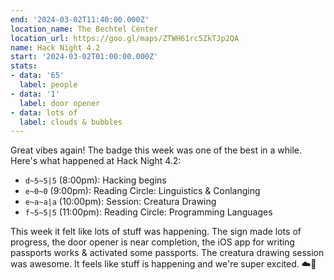 ```yaml
---
end: '2024-03-02T11:40:00.000Z'
location_name: The Bechtel Center
location_url: https://goo.gl/maps/ZTWH61rc5ZkTJp2QA
name: Hack Night 4.2
start: '2024-03-02T01:00:00.000Z'
stats:
- data: '65'
  label: people
- data: '1'
  label: door opener
- data: lots of
  label: clouds & bubbles
---
```


Great vibes again! The badge this week was one of the best in a while. Here's what happened at Hack Night 4.2:

- `d~5~5|5` (8:00pm): Hacking begins
- `e~0~0` (9:00pm): Reading Circle: Linguistics & Conlanging
- `e~a~a|a` (10:00pm): Session: Creatura Drawing
- `f~5~5|5` (11:00pm): Reading Circle: Programming Languages

This week it felt like lots of stuff was happening. The sign made lots of progress, the door opener is near completion, the iOS app for writing passports works & activated some passports. The creatura drawing session was awesome. It feels like stuff is happening and we're super excited. ☁️🫧